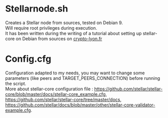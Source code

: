 # Stellarnode.sh
Creates a Stellar node from sources, tested on Debian 9.  
Will require root privileges during execution.  
It has been written during the writing of a tutorial about setting up stellar-core on Debian from sources on [crypto-lyon.fr](https://www.crypto-lyon.fr/)
  
  
# Config.cfg
Configuration adapted to my needs, you may want to change some parameters (like peers and TARGET_PEERS_CONNECTION) before running the script.  
More about stellar-core configuration file : https://github.com/stellar/stellar-core/blob/master/docs/stellar-core_example.cfg, https://github.com/stellar/stellar-core/tree/master/docs, https://github.com/stellar/docs/blob/master/other/stellar-core-validator-example.cfg.
